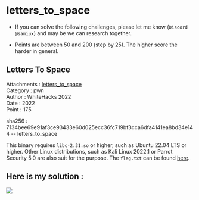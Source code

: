 # letters_to_space

- If you can solve the following challenges, please let me know (```Discord @samiux```) and may be we can research together.

- Points are between 50 and 200 (step by 25). The higher score the harder in general.

## Letters To Space

Attachments : [letters_to_space](https://github.com/samiux/CTF/raw/main/pwn/letters_to_space/letters_to_space)  
Category    : pwn  
Author      : WhiteHacks 2022  
Date        : 2022  
Point       : 175   

sha256      : 7134bee69e91af3ce93433e60d025ecc36fc719bf3cca6dfa4141ea8bd34e144 -- letters_to_space

This binary requires ```libc-2.31.so``` or higher, such as Ubuntu 22.04 LTS or higher.  Other Linux distributions, such as Kali Linux 2022.1 or Parrot Security 5.0 are also suit for the purpose.  The ```flag.txt``` can be found [here](https://github.com/samiux/CTF/raw/main/pwn/letters_to_space/flag.txt).

## Here is my solution :

[![](https://img.youtube.com/vi/-5vo5mT2bng/0.jpg)](https://www.youtube.com/watch?v=-5vo5mT2bng "letters_to_space solution")   
